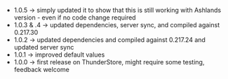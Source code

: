 * 1.0.5 -> simply updated it to show that this is still working with Ashlands version - even if no code change required
* 1.0.3 & .4 -> updated dependencies, server sync, and compiled against 0.217.30
* 1.0.2 -> updated dependencies and compiled against 0.217.24 and updated server sync
* 1.0.1 -> improved default values
* 1.0.0 -> first release on ThunderStore, might require some testing, feedback welcome
